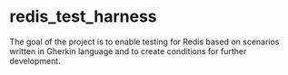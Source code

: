 # redis_test_harness
The goal of the project is to enable testing for Redis based on scenarios written in Gherkin language and to create conditions for further development.
